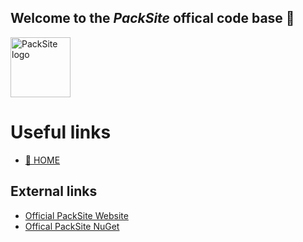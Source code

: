 ## Welcome to the *PackSite* offical code base 🙌

<img src="https://github.com/PackSite/BRANDING/blob/main/publish/logo-512px.png?raw=true)" height="96" title="PackSite" alt="PackSite logo">

# Useful links

- [:house_with_garden: HOME](https://github.com/PackSite)

## External links
  - [Official PackSite Website](https://packsite.pl)
  - [Offical PackSite NuGet](https://www.nuget.org/profiles/PackSite)
